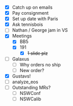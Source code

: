 - [x] Catch up on emails
- [x] Pay consignment
- [x] Set up date with Paris
- [x] Ask tennisbois
- [ ] Nathan / George jam in VS
- [x] Meetings
  - [x] BB5
  - [x] 191
    - [x] <del>1 slide plz</del>
- [ ] Galaxus
  - [ ] Why orders no ship
  - [ ] New order?
- [x] Gustavs!
- [ ] analyze_eos
- [ ] Outstanding MRs?
  - [ ] NSWConf
  - [ ] NSWCalib

